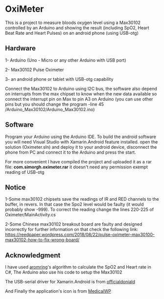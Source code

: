
# OxiMeter
This is a project to measure bloods oxygen level using a Max30102 controlled by an Arduino and showing the result (including SpO2, Heart Beat Rate and Heart Pulses) on an android phone (using USB-otg)

## Hardware

1- Arduino (Uno - Micro or any other Arduino with USB port)

2- Max30102 Pulse Oximeter

3- an android phone or tablet with USB-otg capability

Connect the Max30102 to Arduino using I2C bus, the software also depend on interrupts from the max chipset to know when the new data available so connect the interrupt pin on Max to pin A3 on Arduino (you can use other pins but you should change the program -line 45 /Arduino_Max30102/Arduino_Max30102.ino)

## Software
Program your Arduino using the Arduino IDE. To build the android software you will need Visual Studio with  Xamarin.Android feature installed. open the solution (Oximeter.sln) and deploy it to your android device, disconnect the phone from PC and connect it to the Arduino and press the start.

For more convenient I have compiled the project and uploaded it as a rar file: **com.simorgh.oximeter.rar** it doesn't need any permission exempt reading of USB-otg

## Notice
1-Some max30102 chipsets save the readings of IR and RED channels to the buffer, in revers. In that case the Spo2 level would be faulty (it would probably show -999). To correct the reading change the lines 220-225 of Oximeter/MainActivity.cs

2-Some Chinese max30102 breakout board are faulty and designed incorrectly for further information on that check the following link:
https://reedpaper.wordpress.com/2018/08/22/pulse-oximeter-max30100-max30102-how-to-fix-wrong-board/

## Acknowledgment
I have used [aromring](https://github.com/aromring/MAX30102_by_RF)'s algorithm to calculate the SpO2 and Heart rate in C#, The Arduino also use his code to setup the Max30102

The USB-serial driver for Xamarin.Android is from [officialdoniald](https://github.com/officialdoniald/Xamarin.Android.SerialPort)

And Finally the application's icon is from [MedicalWP](https://iconarchive.com/show/medical-icons-by-medicalwp/Cardiology-red-icon.html)
 

